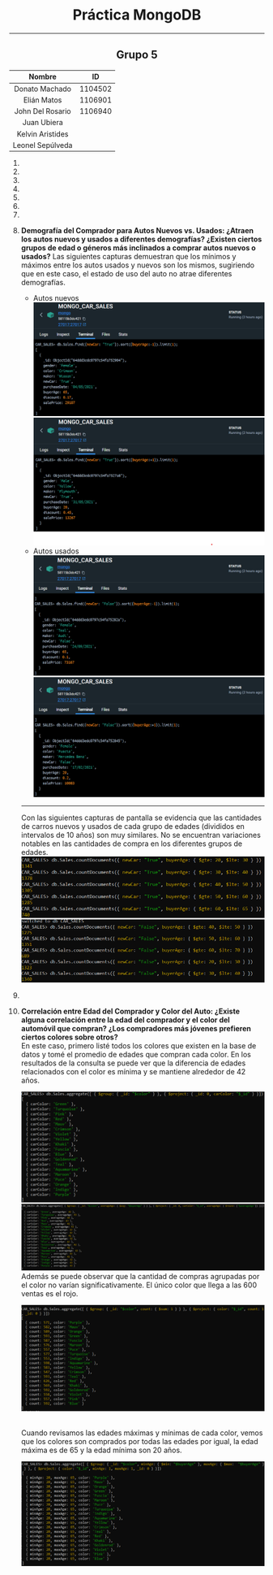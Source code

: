 
# <center>Práctica MongoDB</center>

----------------------------------

## <center>Grupo 5</center>

| Nombre | ID |
|:------:|:--:|
|    Donato Machado   |  1104502 |
|    Elián Matos    |  1106901  |
|   John Del Rosario     | 1106940   |
|  Juan Ubiera    |    |
|  Kelvin Aristides    |    |
|  Leonel Sepúlveda    |    |


1. 

2.

3.

4.

5.

6.

7.

8. **Demografía del Comprador para Autos Nuevos vs. Usados: ¿Atraen los autos nuevos y usados a diferentes demografías? ¿Existen ciertos grupos de edad o géneros más inclinados a comprar autos nuevos o usados?**
    Las siguientes capturas demuestran que los mínimos y máximos entre los autos usados y nuevos son los mismos, sugiriendo que en este caso, el estado de uso del auto no atrae diferentes demografías.<br>
    * Autos nuevos
    ![](./8/nuevo%20maxAge.png)
    ![](./8/nuevo%20minAge.png)
    * Autos usados
    ![](./8/usado%20maxAge.png)
    ![](./8/usado%20minAge.png)

    ---------------------

    Con las siguientes capturas de pantalla se evidencia que las cantidades de carros nuevos y usados de cada grupo de edades (divididos en intervalos de 10 años) son muy similares. No se encuentran variaciones notables en las cantidades de compra en los diferentes grupos de edades.<br>
    ![](./8/cantidad%20carros%20nuevos.png)
    ![](./8/comparacion%20cantidad%20carros%20usados.png)

9.

10. **Correlación entre Edad del Comprador y Color del Auto: ¿Existe alguna correlación entre la edad del comprador y el color del automóvil que compran? ¿Los compradores más jóvenes prefieren ciertos colores sobre otros?**<br>
    En este caso, primero listé todos los colores que existen en la base de datos y tomé el promedio de edades que compran cada color. En los resultados de la consulta se puede ver que la diferencia de edades relacionados con el color es mínima y se mantiene alrededor de 42 años.

    ![](./10/lista%20de%20colores.png)
    ![](./10/promedio%20de%20edades%20por%20color.png)<br>
    Además se puede observar que la cantidad de compras agrupadas por el color no varían significativamente. El único color que llega a las 600 ventas es el rojo.

    ![](./10/cantidad%20de%20ventas%20por%20color.png)

    <br>
    Cuando revisamos las edades máximas y mínimas de cada color, vemos que los colores son comprados por todas las edades por igual, la edad máxima es de 65 y la edad mínima son 20 años.

    ![](./10/max%20y%20min%20edad%20por%20colores.png)

